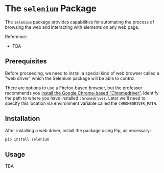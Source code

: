 # The `selenium` Package

The `selenium` package provides capabilities for automating the process of browsing the web and interacting with elements on any web page.

Reference:

  + TBA

## Prerequisites

Before proceeding, we need to install a special kind of web browser called a "web driver" which the Selenium package will be able to control.

There are options to use a Firefox-based browser, but the professor recommends you [install the Google Chrome-based "Chromedriver"](/notes/clis/chromedriver.md#installation). Identify the path to where you have installed `chromedriver`. Later we'll need to specify this location via environment variable called the `CHROMEDRIVER_PATH`.

## Installation

After installing a web driver, install the package using Pip, as necessary:

```sh
pip install selenium
```

## Usage

TBA
